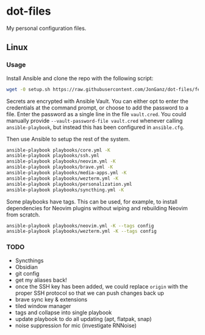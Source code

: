 # dot-files
My personal configuration files.

## Linux

### Usage

Install Ansible and clone the repo with the following script:

```sh
wget -0 setup.sh https://raw.githubusercontent.com/JonGanz/dot-files/feature/ubuntu-scripts/setup.sh && echo "25ba10dcf22500973a62235bdd5900cc4dd3483a15ff810b69a2871a05e81688 setup.sh" | sha256sum -c - && bash setup.sh
```

Secrets are encrypted with Ansible Vault. You can either opt to enter the credentials at the command prompt, or choose to add the password to a file. Enter the password as a single line in the file `vault.cred`. You could manually provide `--vault-password-file vault.cred` whenever calling `ansible-playbook`, but instead this has been configured in `ansible.cfg`.

Then use Ansible to setup the rest of the system.

```sh
ansible-playbook playbooks/core.yml -K
ansible-playbook playbooks/ssh.yml
ansible-playbook playbooks/neovim.yml -K
ansible-playbook playbooks/brave.yml -K
ansible-playbook playbooks/media-apps.yml -K
ansible-playbook playbooks/wezterm.yml -K
ansible-playbook playbooks/personalization.yml
ansible-playbook playbooks/syncthing.yml -K
```

Some playbooks have tags. This can be used, for example, to install dependencies for Neovim plugins without wiping and rebuilding Neovim from scratch.

```sh
ansible-playbook playbooks/neovim.yml -K --tags config
ansible-playbook playbooks/wezterm.yml -K --tags config
```

### TODO
- Syncthings
- Obsidian
- git config
- get my aliases back!
- once the SSH key has been added, we could replace `origin` with the proper SSH protocol so that we can push changes back up
- brave sync key & extensions
- tiled window manager
- tags and collapse into single playbook
- update playbook to do all updating (apt, flatpak, snap)
- noise suppression for mic (investigate RNNoise)
